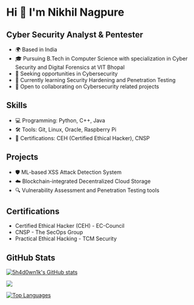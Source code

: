 # Hi 👋 I'm Nikhil Nagpure

## Cyber Security Analyst & Pentester

* 🌍 Based in India
* 🎓 Pursuing B.Tech in Computer Science with specialization in Cyber Security and Digital Forensics at VIT Bhopal
* 💼 Seeking opportunities in Cybersecurity
* 🧠 Currently learning Security Hardening and Penetration Testing
* 🤝 Open to collaborating on Cybersecurity related projects

## Skills

- 💻 Programming: Python, C++, Java
- 🛠️ Tools: Git, Linux, Oracle, Raspberry Pi
- 🔐 Certifications: CEH (Certified Ethical Hacker), CNSP

## Projects

- 🛡️ ML-based XSS Attack Detection System
- ☁️ Blockchain-integrated Decentralized Cloud Storage
- 🔍 Vulnerability Assessment and Penetration Testing tools

## Certifications

- Certified Ethical Hacker (CEH) - EC-Council
- CNSP - The SecOps Group
- Practical Ethical Hacking - TCM Security

## GitHub Stats

<a href="http://www.github.com/5h4d0wn1k"><img src="https://github-readme-stats.vercel.app/api?username=5h4d0wn1k&show_icons=true&hide=prs,issues,contribs&title_color=0891b2&text_color=ffffff&icon_color=0891b2&bg_color=1c1917&hide_border=true&show_icons=true" alt="5h4d0wn1k's GitHub stats" /></a>

<a href="http://www.github.com/5h4d0wn1k"><img src="https://github-readme-streak-stats.herokuapp.com/?user=5h4d0wn1k&stroke=ffffff&background=1c1917&ring=0891b2&fire=0891b2&currStreakNum=ffffff&currStreakLabel=0891b2&sideNums=ffffff&sideLabels=ffffff&dates=ffffff&hide_border=true" /></a>

<a href="https://github.com/5h4d0wn1k" align="left"><img src="https://github-readme-stats.vercel.app/api/top-langs/?username=5h4d0wn1k&langs_count=10&title_color=0891b2&text_color=ffffff&icon_color=0891b2&bg_color=1c1917&hide_border=true&locale=en&custom_title=Top%20Languages" alt="Top Languages" /></a>
